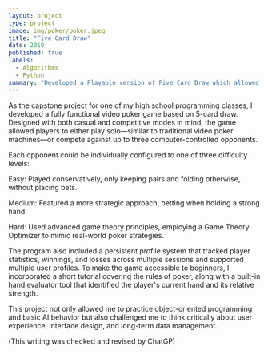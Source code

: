 ```yaml
---
layout: project
type: project
image: img/poker/poker.jpeg
title: "Five Card Draw"
date: 2019
published: true
labels:
  - Algorithms
  - Python
summary: "Developed a Playable version of Five Card Draw which allowed people to bet."
---
```


As the capstone project for one of my high school programming classes, I developed a fully functional video poker game based on 5-card draw. Designed with both casual and competitive modes in mind, the game allowed players to either play solo—similar to traditional video poker machines—or compete against up to three computer-controlled opponents.

Each opponent could be individually configured to one of three difficulty levels:

Easy: Played conservatively, only keeping pairs and folding otherwise, without placing bets.

Medium: Featured a more strategic approach, betting when holding a strong hand.

Hard: Used advanced game theory principles, employing a Game Theory Optimizer to mimic real-world poker strategies.

The program also included a persistent profile system that tracked player statistics, winnings, and losses across multiple sessions and supported multiple user profiles. To make the game accessible to beginners, I incorporated a short tutorial covering the rules of poker, along with a built-in hand evaluator tool that identified the player's current hand and its relative strength.

This project not only allowed me to practice object-oriented programming and basic AI behavior but also challenged me to think critically about user experience, interface design, and long-term data management.

(This writing was checked and revised by ChatGP)
